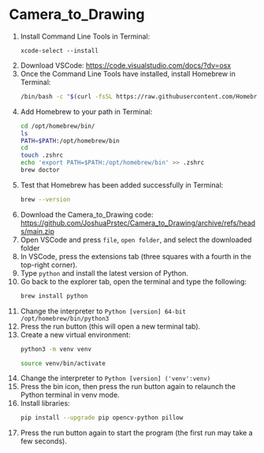 # Camera_to_Drawing
1. Install Command Line Tools in Terminal:
   ```
   xcode-select --install
   ```
2. Download VSCode: https://code.visualstudio.com/docs/?dv=osx
3. Once the Command Line Tools have installed, install Homebrew in Terminal:
   ```bash
   /bin/bash -c "$(curl -fsSL https://raw.githubusercontent.com/Homebrew/install/HEAD/install.sh)"
   ```
4. Add Homebrew to your path in Terminal:
   ```bash
   cd /opt/homebrew/bin/
   ls
   PATH=$PATH:/opt/homebrew/bin
   cd
   touch .zshrc
   echo 'export PATH=$PATH:/opt/homebrew/bin' >> .zshrc
   brew doctor
   ```
5. Test that Homebrew has been added successfully in Terminal:
   ```bash
   brew --version
   ```
6. Download the Camera_to_Drawing code: https://github.com/JoshuaPrstec/Camera_to_Drawing/archive/refs/heads/main.zip
7. Open VSCode and press `file`, `open folder`, and select the downloaded folder
8. In VSCode, press the extensions tab (three squares with a fourth in the top-right corner).
9. Type `python` and install the latest version of Python.
10. Go back to the explorer tab, open the terminal and type the following:
    ```bash
    brew install python
    ```
11. Change the interpreter to `Python [version] 64-bit /opt/homebrew/bin/python3`
12. Press the run button (this will open a new terminal tab).
13. Create a new virtual environment:
    ```bash
    python3 -m venv venv
    ```
    ```bash
    source venv/bin/activate
    ```
14. Change the interpreter to `Python [version] ('venv':venv)`
15. Press the bin icon, then press the run button again to relaunch the Python terminal in venv mode.
16. Install libraries:
    ```bash
    pip install --upgrade pip opencv-python pillow
    ```
17. Press the run button again to start the program (the first run may take a few seconds).
